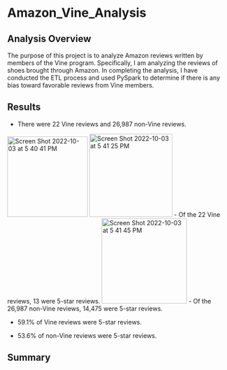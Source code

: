 # Amazon_Vine_Analysis

## Analysis Overview
The purpose of this project is to analyze Amazon reviews written by members of the Vine program. Specifically, I am analyzing the reviews of shoes brought through Amazon. In completing the analysis, I have conducted the ETL process and used PySpark to determine if there is any bias toward favorable reviews from Vine members.

## Results
- There were 22 Vine reviews and 26,987 non-Vine reviews.

<img width="184" alt="Screen Shot 2022-10-03 at 5 40 41 PM" src="https://user-images.githubusercontent.com/107032720/193698939-09e65852-d830-422d-906a-45e9dbed6812.png">
<img width="190" alt="Screen Shot 2022-10-03 at 5 41 25 PM" src="https://user-images.githubusercontent.com/107032720/193698993-f5b161e7-24e0-41d9-aba1-f4d02b6e37ff.png">
- Of the 22 Vine reviews, 13 were 5-star reviews.

<img width="195" alt="Screen Shot 2022-10-03 at 5 41 45 PM" src="https://user-images.githubusercontent.com/107032720/193699058-165925d3-04e0-4aa8-848e-067eb318ad6b.png">
- Of the 26,987 non-Vine reviews, 14,475 were 5-star reviews.


- 59.1% of Vine reviews were 5-star reviews.


- 53.6% of non-Vine reviews were 5-star reviews.


## Summary

